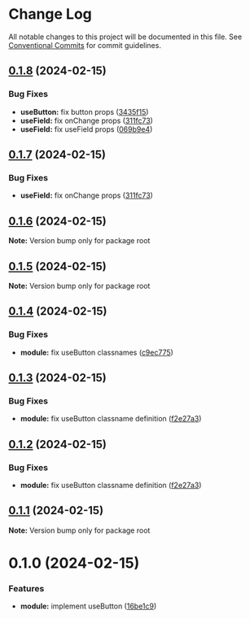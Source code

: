 # Change Log

All notable changes to this project will be documented in this file.
See [Conventional Commits](https://conventionalcommits.org) for commit guidelines.

## [0.1.8](https://github.com/emilov2501/use-ui/compare/v0.1.6...v0.1.8) (2024-02-15)


### Bug Fixes

* **useButton:** fix button props ([3435f15](https://github.com/emilov2501/use-ui/commit/3435f153886bb902e7f10b875801cc84d5e81f1e))
* **useField:** fix onChange props ([311fc73](https://github.com/emilov2501/use-ui/commit/311fc73e79817587f24ba018802cc722eb9f7e7e))
* **useField:** fix useField props ([069b9e4](https://github.com/emilov2501/use-ui/commit/069b9e43e68cd30d74adc490e48113098d21c770))





## [0.1.7](https://github.com/emilov2501/use-ui/compare/v0.1.6...v0.1.7) (2024-02-15)


### Bug Fixes

* **useField:** fix onChange props ([311fc73](https://github.com/emilov2501/use-ui/commit/311fc73e79817587f24ba018802cc722eb9f7e7e))





## [0.1.6](https://github.com/emilov2501/use-ui/compare/v0.1.4...v0.1.6) (2024-02-15)

**Note:** Version bump only for package root





## [0.1.5](https://github.com/emilov2501/use-ui/compare/v0.1.4...v0.1.5) (2024-02-15)

**Note:** Version bump only for package root





## [0.1.4](https://github.com/emilov2501/use-ui/compare/v0.1.3...v0.1.4) (2024-02-15)


### Bug Fixes

* **module:** fix useButton classnames ([c9ec775](https://github.com/emilov2501/use-ui/commit/c9ec7755b244f6375cdd3dfbf5c1b671e105fc8b))





## [0.1.3](https://github.com/emilov2501/use-ui/compare/v0.1.0...v0.1.3) (2024-02-15)


### Bug Fixes

* **module:** fix useButton classname definition ([f2e27a3](https://github.com/emilov2501/use-ui/commit/f2e27a391b5683ea78e1fb9eae8ffb5bb49ad617))





## [0.1.2](https://github.com/emilov2501/use-ui/compare/v0.1.0...v0.1.2) (2024-02-15)


### Bug Fixes

* **module:** fix useButton classname definition ([f2e27a3](https://github.com/emilov2501/use-ui/commit/f2e27a391b5683ea78e1fb9eae8ffb5bb49ad617))





## [0.1.1](https://github.com/emilov2501/use-ui/compare/v0.1.0...v0.1.1) (2024-02-15)

**Note:** Version bump only for package root





# 0.1.0 (2024-02-15)


### Features

* **module:** implement useButton ([16be1c9](https://github.com/emilov2501/use-ui/commit/16be1c9d40c64ba619c0211b2181ead3f14ff3eb))
